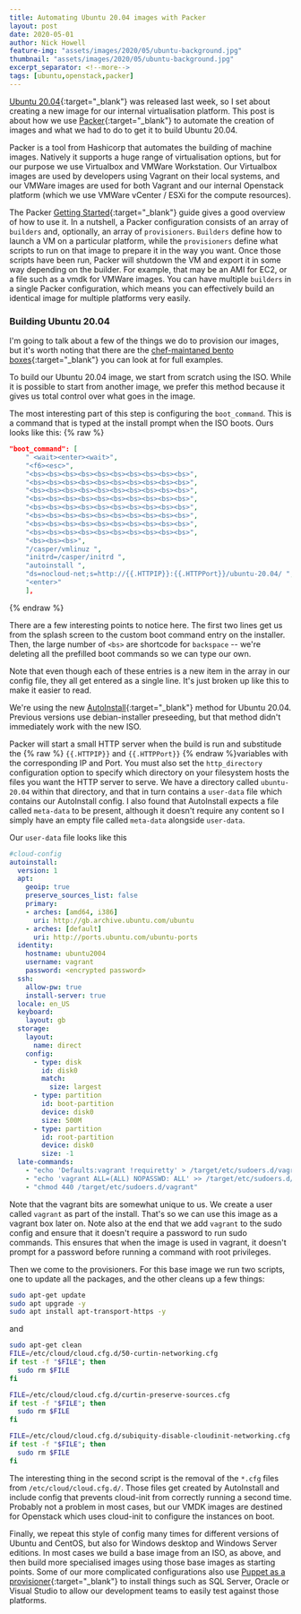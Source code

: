 ```yaml
---
title: Automating Ubuntu 20.04 images with Packer
layout: post
date: 2020-05-01
author: Nick Howell
feature-img: "assets/images/2020/05/ubuntu-background.jpg"
thumbnail: "assets/images/2020/05/ubuntu-background.jpg"
excerpt_separator: <!--more-->
tags: [ubuntu,openstack,packer]
---
```

[Ubuntu 20.04](https://ubuntu.com/blog/ubuntu-20-04-lts-arrives){:target="_blank"} was released last week, so I set about creating a new image for our internal virtualisation platform. This post is about how we use [Packer](https://www.packer.io/){:target="_blank"} to automate the creation of images and what we had to do to get it to build Ubuntu 20.04.
<!--more-->

Packer is a tool from Hashicorp that automates the building of machine images. Natively it supports a huge range of virtualisation options, but for our purpose we use Virtualbox and VMWare Workstation. Our Virtualbox images are used by developers using Vagrant on their local systems, and our VMWare images are used for both Vagrant and our internal Openstack platform (which we use VMWare vCenter / ESXi for the compute resources).

The Packer [Getting Started](https://www.packer.io/intro/getting-started/){:target="_blank"} guide gives a good overview of how to use it. In a nutshell, a Packer configuration consists of an array of `builders` and, optionally, an array of `provisioners`. `Builders` define how to launch a VM on a particular platform, while the `provisioners` define what scripts to run on that image to prepare it in the way you want. Once those scripts have been run, Packer will shutdown the VM and export it in some way depending on the builder. For example, that may be an AMI for EC2, or a file such as a vmdk for VMWare images. You can have multiple `builders` in a single Packer configuration, which means you can effectively build an identical image for multiple platforms very easily.


### Building Ubuntu 20.04
I'm going to talk about a few of the things we do to provision our images, but it's worth noting that there are the [chef-maintaned bento boxes](https://github.com/chef/bento/tree/master/packer_templates){:target="_blank"} you can look at for full examples.

To build our Ubuntu 20.04 image, we start from scratch using the ISO. While it is possible to start from another image, we prefer this method because it gives us total control over what goes in the image.

The most interesting part of this step is configuring the `boot_command`. This is a command that is typed at the install prompt when the ISO boots. Ours looks like this:
{% raw %}
```json
"boot_command": [
    " <wait><enter><wait>",
    "<f6><esc>",
    "<bs><bs><bs><bs><bs><bs><bs><bs><bs><bs>",
    "<bs><bs><bs><bs><bs><bs><bs><bs><bs><bs>",
    "<bs><bs><bs><bs><bs><bs><bs><bs><bs><bs>",
    "<bs><bs><bs><bs><bs><bs><bs><bs><bs><bs>",
    "<bs><bs><bs><bs><bs><bs><bs><bs><bs><bs>",
    "<bs><bs><bs><bs><bs><bs><bs><bs><bs><bs>",
    "<bs><bs><bs><bs><bs><bs><bs><bs><bs><bs>",
    "<bs><bs><bs><bs><bs><bs><bs><bs><bs><bs>",
    "<bs><bs><bs>",
    "/casper/vmlinuz ",
    "initrd=/casper/initrd ",
    "autoinstall ",
    "ds=nocloud-net;s=http://{{.HTTPIP}}:{{.HTTPPort}}/ubuntu-20.04/ ",
    "<enter>"
    ],
```
{% endraw %}

There are a few interesting points to notice here. The first two lines get us from the splash screen to the custom boot command entry on the installer. Then, the large number of `<bs>` are shortcode for `backspace` -- we're deleting all the prefilled boot commands so we can type our own. 

Note that even though each of these entries is a new item in the array in our config file, they all get entered as a single line. It's just broken up like this to make it easier to read. 

We're using the new [AutoInstall](https://wiki.ubuntu.com/FoundationsTeam/AutomatedServerInstalls){:target="_blank"} method for Ubuntu 20.04. Previous versions use debian-installer preseeding, but that method didn't immediately work with the new ISO. 

Packer will start a small HTTP server when the build is run and substitude the {% raw %} `{{.HTTPIP}}` and `{{.HTTPPort}}` {% endraw %}variables with the corresponding IP and Port. You must also set the `http_directory` configuration option to specify which directory on your filesystem hosts the files you want the HTTP server to serve. We have a directory called `ubuntu-20.04` within that directory, and that in turn contains a `user-data` file which contains our AutoInstall config. I also found that AutoInstall expects a file called `meta-data` to be present, although it doesn't require any content so I simply have an empty file called `meta-data` alongside `user-data`.

Our `user-data` file looks like this

```yaml
#cloud-config
autoinstall:
  version: 1
  apt:
    geoip: true
    preserve_sources_list: false
    primary:
    - arches: [amd64, i386]
      uri: http://gb.archive.ubuntu.com/ubuntu
    - arches: [default]
      uri: http://ports.ubuntu.com/ubuntu-ports
  identity:
    hostname: ubuntu2004
    username: vagrant
    password: <encrypted password>
  ssh:
    allow-pw: true
    install-server: true
  locale: en_US
  keyboard: 
    layout: gb
  storage:
    layout:
      name: direct
    config:
      - type: disk
        id: disk0
        match:
          size: largest
      - type: partition
        id: boot-partition
        device: disk0
        size: 500M
      - type: partition
        id: root-partition
        device: disk0
        size: -1
  late-commands:
    - "echo 'Defaults:vagrant !requiretty' > /target/etc/sudoers.d/vagrant"
    - "echo 'vagrant ALL=(ALL) NOPASSWD: ALL' >> /target/etc/sudoers.d/vagrant"
    - "chmod 440 /target/etc/sudoers.d/vagrant"
```

Note that the vagrant bits are somewhat unique to us. We create a user called `vagrant` as part of the install. That's so we can use this image as a vagrant box later on. Note also at the end that we add `vagrant` to the sudo config and ensure that it doesn't require a password to run sudo commands. This ensures that when the image is used in vagrant, it doesn't prompt for a password before running a command with root privileges. 

Then we come to the provisioners. For this base image we run two scripts, one to update all the packages, and the other cleans up a few things:

```bash
sudo apt-get update
sudo apt upgrade -y
sudo apt install apt-transport-https -y
```

and 

```bash
sudo apt-get clean
FILE=/etc/cloud/cloud.cfg.d/50-curtin-networking.cfg
if test -f "$FILE"; then
  sudo rm $FILE
fi

FILE=/etc/cloud/cloud.cfg.d/curtin-preserve-sources.cfg
if test -f "$FILE"; then
  sudo rm $FILE
fi

FILE=/etc/cloud/cloud.cfg.d/subiquity-disable-cloudinit-networking.cfg
if test -f "$FILE"; then
  sudo rm $FILE
fi
```

The interesting thing in the second script is the removal of the `*.cfg` files from `/etc/cloud/cloud.cfg.d/`. Those files get created by AutoInstall and include config that prevents cloud-init from correctly running a second time. Probably not a problem in most cases, but our VMDK images are destined for Openstack which uses cloud-init to configure the instances on boot.


Finally, we repeat this style of config many times for different versions of Ubuntu and CentOS, but also for Windows desktop and Windows Server editions. In most cases we build a base image from an ISO, as above, and then build more specialised images using those base images as starting points. Some of our more complicated configurations also use [Puppet as a provisioner](https://www.packer.io/docs/provisioners/puppet-masterless/){:target="_blank"} to install things such as SQL Server, Oracle or Visual Studio to allow our development teams to easily test against those platforms.
